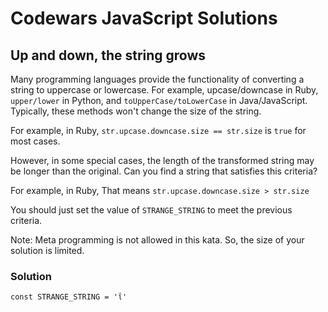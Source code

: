 # Codewars JavaScript Solutions

## Up and down, the string grows

Many programming languages provide the functionality of converting a string to uppercase or lowercase. For example, upcase/downcase in Ruby, `upper/lower` in Python, and `toUpperCase/toLowerCase` in Java/JavaScript. Typically, these methods won't change the size of the string.

For example, in Ruby, `str.upcase.downcase.size == str.size` is `true` for most cases.

However, in some special cases, the length of the transformed string may be longer than the original. Can you find a string that satisfies this criteria?

For example, in Ruby, That means `str.upcase.downcase.size > str.size`

You should just set the value of `STRANGE_STRING` to meet the previous criteria.

Note: Meta programming is not allowed in this kata. So, the size of your solution is limited.

### Solution

```
const STRANGE_STRING = 'ῗ'
```
